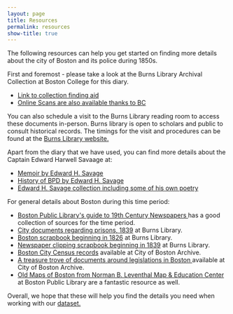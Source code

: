 ```yaml
---
layout: page
title: Resources
permalink: resources
show-title: true
---
```

The following resources can help you get started on finding more details about the city of Boston and its police during 1850s.

First and foremost - please take a look at the Burns Library Archival Collection at Boston College for this diary. 
- [Link to collection finding aid](https://findingaids.bc.edu/repositories/2/archival_objects/47581)
- [Online Scans are also available thanks to BC ](https://findingaids.bc.edu/repositories/2/archival_objects/47581)

You can also schedule a visit to the Burns Library reading room to access these documents in-person. Burns library is open to scholars and public to consult historical records. The timings for the visit and procedures can be found at the [Burns Library website.](https://libguides.bc.edu/burns) 


Apart from the diary that we have used, you can find more details about the Captain Edward Harwell Savaage at: 

- [Memoir by Edward H. Savage](https://bc.primo.exlibrisgroup.com/discovery/fulldisplay?docid=alma99103340600001021&context=L&vid=01BC_INST:bclib&lang=en&search_scope=MyInstitution&adaptor=Local%20Search%20Engine&tab=LibraryCatalog&query=creator,exact,Savage,%20Edward%20H.,AND&facet=creator,exact,Savage,%20Edward%20H.&facet=library,include,1021%E2%80%9331591680001021&mode=advanced&offset=0)
- [History of BPD by Edward H. Savage](https://bc.primo.exlibrisgroup.com/permalink/01BC_INST/1nm9l4s/alma99103343090001021)
- [Edward H. Savage collection including some of his own poetry](https://findingaids.bc.edu/repositories/2/resources/201)


For general details about Boston during this time period:
- [Boston Public Library's guide to 19th Century Newspapers ](https://guides.bpl.org/newspapers/massachusetts-newspapers-online) has a good collection of sources for the time period.
- [City documents regarding prisons, 1839](https://findingaids.bc.edu/repositories/2/archival_objects/85198) at Burns Library.
- [Boston scrapbook beginning in 1826](https://findingaids.bc.edu/repositories/2/archival_objects/85448) at Burns Library.
- [Newspaper clipping scrapbook beginning in 1839](https://findingaids.bc.edu/repositories/2/archival_objects/85462) at Burns Library.
- [Boston City Census records](https://archives.boston.gov/repositories/2/resources/26) available at City of Boston Archive.
- [A treasure trove of documents around legislations in Boston ](https://guides.bpl.org/BostonReports/documents) available at City of Boston Archive.
- [Old Maps of Boston from Norman B. Leventhal Map & Education Center](https://www.bpl.org/resources-types/maps/) at Boston Public Library are a fantastic resource as well.

Overall, we hope that these will help you find the details you need when working with our [dataset.](/policedata/data) 
 
